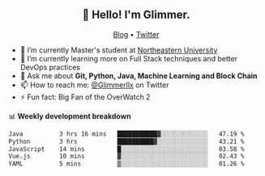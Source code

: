 <h2 align="center">👋 Hello! I'm Glimmer.</h2>
<p align="center">
  <a href="">Blog</a> •
  <a href="https://twitter.com/glimmerllx">Twitter</a>
</p>

- 🔭 I’m currently Master's student at [Northeastern University](https://www.northeastern.edu/)
- 🌱 I’m currently learning more on Full Stack techniques and better DevOps practices
- 💬 Ask me about **Git, Python, Java, Machine Learning and Block Chain**
- 📫 How to reach me: [@Glimmerllx](https://twitter.com/glimmerllx) on Twitter
- ⚡ Fun fact: Big Fan of the OverWatch 2


📊 **Weekly development breakdown**
<!--START_SECTION:waka-->

```txt
Java          3 hrs 16 mins   ███████████▓░░░░░░░░░░░░░   47.19 %
Python        3 hrs           ██████████▓░░░░░░░░░░░░░░   43.21 %
JavaScript    14 mins         █░░░░░░░░░░░░░░░░░░░░░░░░   03.58 %
Vue.js        10 mins         ▓░░░░░░░░░░░░░░░░░░░░░░░░   02.43 %
YAML          5 mins          ▒░░░░░░░░░░░░░░░░░░░░░░░░   01.26 %
```

<!--END_SECTION:waka-->